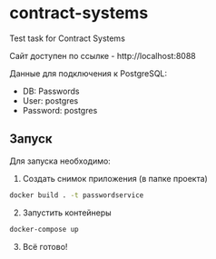 # contract-systems
Test task for Contract Systems

Сайт доступен по ссылке - http://localhost:8088

Данные для подключения к PostgreSQL:
- DB: Passwords
- User: postgres
- Password: postgres

## Запуск
Для запуска необходимо:

1. Создать снимок приложения (в папке проекта)
```cmd
docker build . -t passwordservice
```
2. Запустить контейнеры
```cmd
docker-compose up
```
3. Всё готово!
